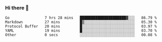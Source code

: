### Hi there 👋

<!--
**yeya24/yeya24** is a ✨ _special_ ✨ repository because its `README.md` (this file) appears on your GitHub profile.

Here are some ideas to get you started:

- 🔭 I’m currently working on ...
- 🌱 I’m currently learning ...
- 👯 I’m looking to collaborate on ...
- 🤔 I’m looking for help with ...
- 💬 Ask me about ...
- 📫 How to reach me: ...
- 😄 Pronouns: ...
- ⚡ Fun fact: ...
-->

<!--START_SECTION:waka-->
```text
Go                7 hrs 28 mins   █████████████████████▓░░░   86.79 % 
Markdown          27 mins         █▒░░░░░░░░░░░░░░░░░░░░░░░   05.30 % 
Protocol Buffer   20 mins         █░░░░░░░░░░░░░░░░░░░░░░░░   03.97 % 
YAML              19 mins         █░░░░░░░░░░░░░░░░░░░░░░░░   03.70 % 
Other             0 secs          ░░░░░░░░░░░░░░░░░░░░░░░░░   00.08 % 
```
<!--END_SECTION:waka-->
